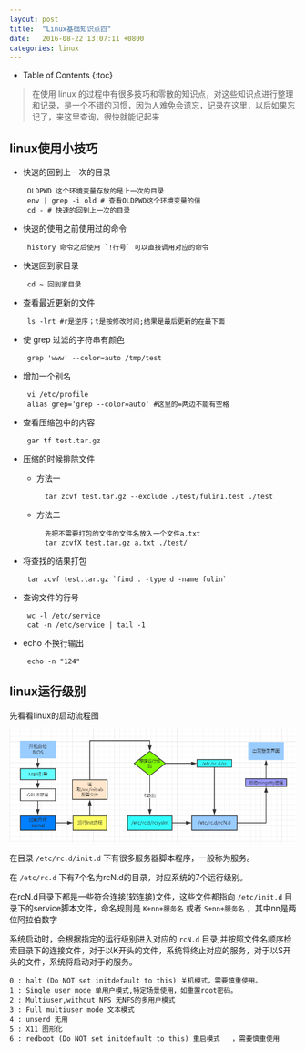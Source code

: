 ```yaml
---
layout: post
title:	"Linux基础知识点四"
date:	2016-08-22 13:07:11 +0800
categories:	linux
---
```


* Table of Contents
{:toc}

> 在使用 linux 的过程中有很多技巧和零散的知识点，对这些知识点进行整理和记录，是一个不错的习惯，因为人难免会遗忘，记录在这里，以后如果忘记了，来这里查询，很快就能记起来


## linux使用小技巧
 * 快速的回到上一次的目录

		OLDPWD 这个环境变量存放的是上一次的目录
		env | grep -i old # 查看OLDPWD这个环境变量的值 
		cd - # 快速的回到上一次的目录
 * 快速的使用之前使用过的命令
 
		history 命令之后使用 `!行号` 可以直接调用对应的命令
 * 快速回到家目录
 
		cd ~ 回到家目录
 * 查看最近更新的文件

		ls -lrt #r是逆序；t是按修改时间;结果是最后更新的在最下面
 * 使 grep 过滤的字符串有颜色
 
		grep 'www' --color=auto /tmp/test
 * 增加一个别名

		vi /etc/profile
		alias grep='grep --color=auto' #这里的=两边不能有空格
 * 查看压缩包中的内容

		gar tf test.tar.gz
 * 压缩的时候排除文件

	- 方法一
	
			tar zcvf test.tar.gz --exclude ./test/fulin1.test ./test
	- 方法二

			先把不需要打包的文件的文件名放入一个文件a.txt
			tar zcvfX test.tar.gz a.txt ./test/
 * 将查找的结果打包

		tar zcvf test.tar.gz `find . -type d -name fulin`
 * 查询文件的行号

		wc -l /etc/service
		cat -n /etc/service | tail -1
 * echo 不换行输出

		echo -n "124"
 

		


## linux运行级别

 先看看linux的启动流程图

![](/image/start.PNG)

 在目录 `/etc/rc.d/init.d` 下有很多服务器脚本程序，一般称为服务。

 在 `/etc/rc.d` 下有7个名为rcN.d的目录，对应系统的7个运行级别。

 在rcN.d目录下都是一些符合连接(软连接)文件，这些文件都指向 `/etc/init.d` 目录下的service脚本文件，命名规则是 `K+nn+服务名` 或者 `S+nn+服务名` ，其中nn是两位阿拉伯数字

 系统启动时，会根据指定的运行级别进入对应的 `rcN.d` 目录,并按照文件名顺序检索目录下的连接文件，对于以K开头的文件，系统将终止对应的服务，对于以S开头的文件，系统将启动对于的服务。

	0 : halt (Do NOT set initdefault to this) 关机模式，需要慎重使用。
	1 : Single user mode 单用户模式,特定场景使用，如重置root密码。
	2 : Multiuser,without NFS 无NFS的多用户模式
	3 : Full multiuser mode 文本模式
	4 : unserd 无用
	5 : X11 图形化
	6 : redboot (Do NOT set initdefault to this) 重启模式	，需要慎重使用